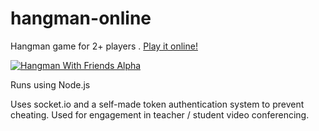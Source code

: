 # hangman-online

Hangman game for 2+ players . [Play it online!](http://hangman-with-friends.herokuapp.com)

[![Hangman With Friends Alpha](https://i.imgur.com/62ndYba.gif)](https://i.imgur.com/62ndYba.mp4)

Runs using Node.js

Uses socket.io and a self-made token authentication system to prevent cheating. Used for engagement in teacher / student video conferencing.
